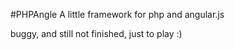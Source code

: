 #PHPAngle
A little framework for php and angular.js

buggy, and still not finished, just to play :)

